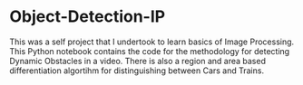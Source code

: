 # Object-Detection-IP

This was a self project that I undertook to learn basics of Image Processing. This Python notebook contains the code for the methodology for detecting Dynamic Obstacles in a video. There is also a region and area based differentiation algortihm for distinguishing between Cars and Trains.
